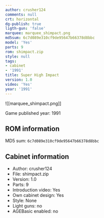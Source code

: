 ```yaml
---
author: crusher124
comments: null
crt: horizontal
dg-publish: true
ligth-gun: 'false'
marquee: marquee_shimpact.png
md5sum: 6c7d089e310cf9de95647b66378d8bbc
model: 'Yes'
parts: 9
rom: shimpact.zip
style: null
tags:
- cabinet
- '1991'
title: Super High Impact
version: 1.0
video: 'Yes'
year: '1991'
---
```


![[marquee_shimpact.png]]

Game published year: 1991

## ROM information

MD5 sum: `6c7d089e310cf9de95647b66378d8bbc` 

## Cabinet information

- Author: crusher124
- File: shimpact.zip
- Version: 1.0
- Parts: 9
- Introduction video: Yes
- Own cabinet design: Yes
- Style: None
- Light guns: no
- AGEBasic enabled: no

